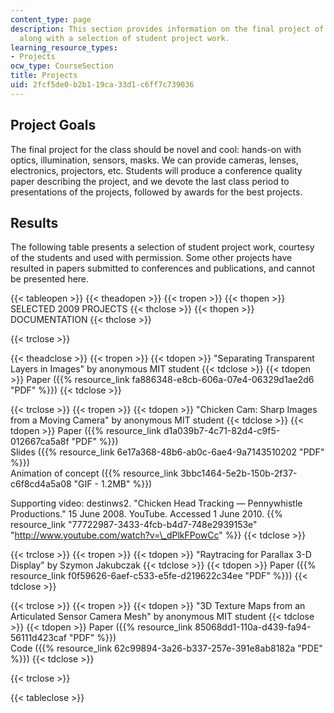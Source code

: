 ```yaml
---
content_type: page
description: This section provides information on the final project of the course
  along with a selection of student project work.
learning_resource_types:
- Projects
ocw_type: CourseSection
title: Projects
uid: 2fcf5de0-b2b1-19ca-33d1-c6ff7c739036
---
```


Project Goals
-------------

The final project for the class should be novel and cool: hands-on with optics, illumination, sensors, masks. We can provide cameras, lenses, electronics, projectors, etc. Students will produce a conference quality paper describing the project, and we devote the last class period to presentations of the projects, followed by awards for the best projects.

Results
-------

The following table presents a selection of student project work, courtesy of the students and used with permission. Some other projects have resulted in papers submitted to conferences and publications, and cannot be presented here.

{{< tableopen >}}
{{< theadopen >}}
{{< tropen >}}
{{< thopen >}}
SELECTED 2009 PROJECTS
{{< thclose >}}
{{< thopen >}}
DOCUMENTATION
{{< thclose >}}

{{< trclose >}}

{{< theadclose >}}
{{< tropen >}}
{{< tdopen >}}
"Separating Transparent Layers in Images" by anonymous MIT student
{{< tdclose >}}
{{< tdopen >}}
Paper ({{% resource_link fa886348-e8cb-606a-07e4-06329d1ae2d6 "PDF" %}})
{{< tdclose >}}

{{< trclose >}}
{{< tropen >}}
{{< tdopen >}}
"Chicken Cam: Sharp Images from a Moving Camera" by anonymous MIT student
{{< tdclose >}}
{{< tdopen >}}
Paper ({{% resource_link d1a039b7-4c71-82d4-c9f5-012667ca5a8f "PDF" %}})  
Slides ({{% resource_link 6e17a368-48b6-ab0c-6ae4-9a7143510202 "PDF" %}})  
Animation of concept ({{% resource_link 3bbc1464-5e2b-150b-2f37-c6f8cd4a5a08 "GIF - 1.2MB" %}})  
  
Supporting video: destinws2. "Chicken Head Tracking — Pennywhistle Productions." 15 June 2008. YouTube. Accessed 1 June 2010. {{% resource_link "77722987-3433-4fcb-b4d7-748e2939153e" "http://www.youtube.com/watch?v=\_dPlkFPowCc" %}}
{{< tdclose >}}

{{< trclose >}}
{{< tropen >}}
{{< tdopen >}}
"Raytracing for Parallax 3-D Display" by Szymon Jakubczak
{{< tdclose >}}
{{< tdopen >}}
Paper ({{% resource_link f0f59626-6aef-c533-e5fe-d219622c34ee "PDF" %}})
{{< tdclose >}}

{{< trclose >}}
{{< tropen >}}
{{< tdopen >}}
"3D Texture Maps from an Articulated Sensor Camera Mesh" by anonymous MIT student
{{< tdclose >}}
{{< tdopen >}}
Paper ({{% resource_link 85068dd1-110a-d439-fa94-56111d423caf "PDF" %}})  
Code ({{% resource_link 62c99894-3a26-b337-257e-391e8ab8182a "PDE" %}})
{{< tdclose >}}

{{< trclose >}}

{{< tableclose >}}